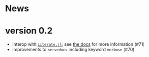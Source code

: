 # News

# version 0.2

* interop with [`Literate.jl`](https://github.com/fredrikekre/Literate.jl); see [the docs](https://asprionj.github.io/LiveServer.jl/dev/man/ls+lit/) for more information (#71)
* improvements to `servedocs` including keyword `verbose` (#70)
